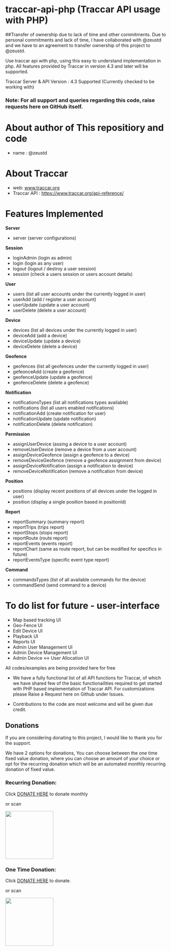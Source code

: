 # traccar-api-php (Traccar API usage with PHP)

##Transfer of ownership due to lack of time and other commitments.
Due to personal commitments and lack of time, I have collaborated with @zeustd and we have to an agreement to transfer ownership of this project to @zeustd.

Use traccar api with php, using this easy to understand implementation in php. All features provided by Traccar in version 4.3 and later will be supported.

Traccar Server & API Version : 4.3 Supported (Currently checked to be working with)

### Note: For all support and queries regarding this code, raise requests here on GitHub itself. 

# About author of This repositiory and code
- name : @zeustd


# About Traccar
- web: www.traccar.org
- Traccar API : https://www.traccar.org/api-reference/


# Features Implemented
**Server**
- server (server configurations)

**Session**
- loginAdmin (login as admin)
- login (login as any user)
- logout (logout / destroy a user session)
- session (check a users session or users account details)

**User**
- users (list all user accounts under the currently logged in user)
- userAdd (add / register a user account)
- userUpdate (update a user account)
- userDelete (delete a user account)

**Device**
- devices (list all devices under the currently logged in user)
- deviceAdd (add a device)
- deviceUpdate (update a device)
- deviceDelete (delete a device)

**Geofence**
- geofences (list all geofences under the currently logged in user)
- gefeonceAdd (create a geofence)
- geofenceUpdate (update a geofence)
- geofenceDelete (delete a geofence)

**Notification**
- notificationsTypes (list all notifications types available)
- notifications (list all users enabled notifications)
- notificationAdd (create  notification for user)
- notificationUpdate (update notification)
- notificationDelete (delete notification)

**Permission**
- assignUserDevice (assing a device to a user account)
- removeUserDevice (remove a device from a user account)
- assignDeviceGeofence (assign a geofence to a device)
- removeDeviceGeofence (remove a geofence assignment from device)
- assignDeviceNotification (assign a notification to device)
- removeDeviceNotification (remove a notification from device)

**Position**
- positions (display recent positions of all devices under the logged in user)
- position (display a single position based in positionId)

**Report**
- reportSummary (summary report)
- reportTrips (trips report)
- reportStops (stops report)
- reportRoute (route report)
- reportEvents (events report)
- reportChart (same as route report, but can be modified for specifics in future)
- reportEventsType (specific event type report)

**Command**
- commandsTypes (list of all available commands for the device)
- commandSend (send command to a device)

#  To do list for future - user-interface
- Map based tracking UI
- Geo-Fence UI
- Edit Device UI
- Playback UI
- Reports UI
- Admin User Management UI
- Admin Device Management UI
- Admin Device <-> User Allocation UI


All codes/examples are being provided here for free

* We have a fully functional list of all API functions for Traccar, of which we have shared few of the basic functionailities required to get started with PHP based implementation of Traccar API. For customizations please Raise a Request here on Github under Issues.

* Contributions to the code are most welcome and will be given due credit.

## Donations
If you are considering donating to this project, I would like to thank you for the support.

We have 2 options for donations, You can choose between the one time fixed value donation, where you can choose an amount of your choice or opt for the recurring donation which will be an automated monthly recurring donation of fixed value.

### Recurring Donation: 
Click [DONATE HERE](https://buy.stripe.com/4gw9BK5Z60HQ2WceUX) to donate monthly

or scan

<img src="https://user-images.githubusercontent.com/75146431/207718798-6178acb5-a4ae-4a5e-b537-1790d37fc778.png" width="150">


### One Time Donation:
Click [DONATE HERE](https://donate.stripe.com/3cs29i4V28ai2Wc6oq) to donate. 

or scan

<img src="https://user-images.githubusercontent.com/75146431/207718423-affaf484-0d93-4914-b7af-2624a88ecc56.png" width="150">
